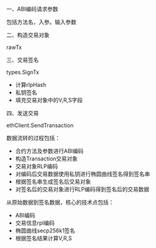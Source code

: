 一、ABI编码请求参数

包括方法名，入参。输入参数

二、构造交易对象

rawTx

三、交易签名

types.SignTx

* 计算rlpHash
* 私钥签名
* 填充交易对象中的V,R,S字段

四、发送交易

ethClient.SendTransaction

数据流转的过程包括：

* 合约方法及参数进行ABI编码
* 构造Transaction交易对象
* 交易对象RLP编码
* 对编码后交易数据使用私钥进行椭圆曲线签名得到签名串
* 根据签名串生成签名后交易对象
* 对签名后的交易对象进行RLP编码得到签名后的交易数据

从原始数据到签名数据，核心的技术点包括：

* ABI编码
* 交易信息rpl编码
* 椭圆曲线secp256k1签名
* 根据签名结果计算V,R,S



